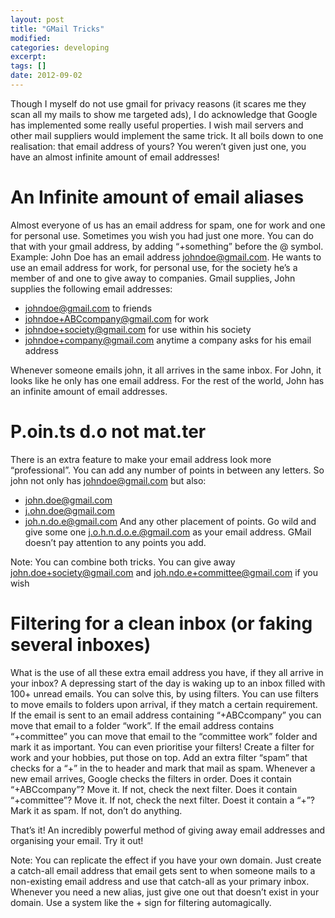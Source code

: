 ```yaml
---
layout: post
title: "GMail Tricks"
modified:
categories: developing
excerpt:
tags: []
date: 2012-09-02
---
```


Though I myself do not use gmail for privacy reasons (it scares me they scan all my mails to show me targeted ads), I do acknowledge that Google has implemented some really useful properties. I wish mail servers and  other mail suppliers would implement the same trick. It all boils down to one realisation: that email address of yours? You weren’t given just one, you have an almost infinite amount of email addresses!

# An Infinite amount of email aliases
Almost everyone of us has an email address for spam, one for work and one for personal use. Sometimes you wish you had just one more. You can do that with your gmail address, by adding “+something” before the @ symbol.
Example:
John Doe has an email address johndoe@gmail.com. He wants to use an email address for work, for personal use, for the society he’s a member of and one to give away to companies. Gmail supplies, John supplies the following email addresses:

- johndoe@gmail.com to friends
- johndoe+ABCcompany@gmail.com for work
- johndoe+society@gmail.com for use within his society
- johndoe+company@gmail.com anytime a company asks for his email address

Whenever someone emails john, it all arrives in the same inbox. For John,  it looks like he only has one email address. For the rest of the world, John has an infinite amount of email addresses.

# P.oin.ts d.o not mat.ter
There is an extra feature to make your email address look more “professional”. You can add any number of points in between any letters. So john not only has johndoe@gmail.com but also:
- john.doe@gmail.com
- j.ohn.doe@gmail.com
- joh.n.do.e@gmail.com
And any other placement of points. Go wild and give some one j.o.h.n.d.o.e.@gmail.com as your email address. GMail doesn’t pay attention to any points you add.

Note: You can combine both tricks. You can give away john.doe+society@gmail.com and joh.ndo.e+committee@gmail.com if you wish


# Filtering for a clean inbox (or faking several inboxes)
What is the use of all these extra email address you have, if they all arrive in your inbox? A depressing start of the day is waking up to an inbox filled with 100+ unread emails. You can solve this, by using filters.
You can use filters to move emails to folders upon arrival, if they match a certain requirement. If the email is sent to an email address containing “+ABCcompany” you can move that email to a folder “work”.
If the email address contains “+committee” you can move that email to the “committee work” folder and mark it as important.
You can even prioritise your filters! Create a filter for work and your hobbies, put those on top. Add an extra filter “spam” that checks for a “+” in the to header and mark that mail as spam. Whenever a new email arrives, Google checks the filters in order. Does it contain “+ABCcompany”? Move it. If not, check the next filter. Does it contain “+committee”? Move it. If not, check the next filter. Doest it contain a “+”? Mark it as spam. If not, don’t do anything.

That’s it! An incredibly powerful method of giving away email addresses and organising your email. Try it out!

Note:
You can replicate the effect if you have your own domain. Just create a catch-all email address that email gets sent to when someone mails to a non-existing email address and use that catch-all as your primary inbox. Whenever you need a new alias, just give one out that doesn’t exist in your domain. Use a system like the + sign for filtering automagically.
